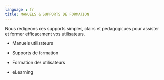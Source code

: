 ```yaml
---
language : fr
title: MANUELS & SUPPORTS DE FORMATION
---
```

Nous rédigeons des supports simples, clairs et pédagogiques pour assister et former efficacement vos utilisateurs.

* Manuels utilisateurs

* Supports de formation

* Formation des utilisateurs

* eLearning